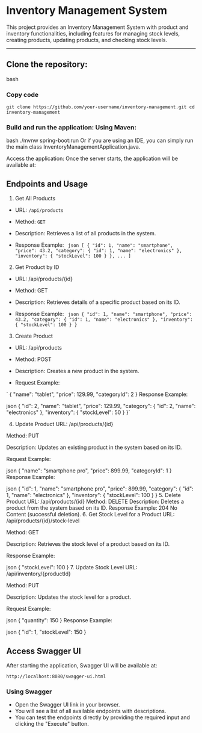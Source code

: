 # Inventory Management System
This project provides an Inventory Management System with product and inventory functionalities, including features for managing stock levels, creating products, updating products, and checking stock levels.

---

## Clone the repository:
bash
### Copy code
`git clone https://github.com/your-username/inventory-management.git
cd inventory-management`

### Build and run the application: Using Maven:
bash
./mvnw spring-boot:run
Or if you are using an IDE, you can simply run the main class InventoryManagementApplication.java.

Access the application: Once the server starts, the application will be available at:

## Endpoints and Usage
1. Get All Products
- URL: `/api/products`

- Method: `GET`

- Description: Retrieves a list of all products in the system.

- Response Example:
`
json
[
  {
    "id": 1,
    "name": "smartphone",
    "price": 43.2,
    "category": {
      "id": 1,
      "name": "electronics"
    },
    "inventory": {
      "stockLevel": 100
    }
  },
  ...
]`

2. Get Product by ID
- URL: /api/products/{id}

- Method: GET

- Description: Retrieves details of a specific product based on its ID.

- Response Example:
`
json
{
  "id": 1,
  "name": "smartphone",
  "price": 43.2,
  "category": {
    "id": 1,
    "name": "electronics"
  },
  "inventory": {
    "stockLevel": 100
  }
}`

3. Create Product
- URL: /api/products

- Method: POST

- Description: Creates a new product in the system.

- Request Example:

`
{
  "name": "tablet",
  "price": 129.99,
  "categoryId": 2
}
Response Example:

json
{
  "id": 2,
  "name": "tablet",
  "price": 129.99,
  "category": {
    "id": 2,
    "name": "electronics"
  },
  "inventory": {
    "stockLevel": 50
  }
}`

4. Update Product
URL: /api/products/{id}

Method: PUT

Description: Updates an existing product in the system based on its ID.

Request Example:

json
{
  "name": "smartphone pro",
  "price": 899.99,
  "categoryId": 1
}
Response Example:

json
{
  "id": 1,
  "name": "smartphone pro",
  "price": 899.99,
  "category": {
    "id": 1,
    "name": "electronics"
  },
  "inventory": {
    "stockLevel": 100
  }
}
5. Delete Product
URL: /api/products/{id}
Method: DELETE
Description: Deletes a product from the system based on its ID.
Response Example: 204 No Content (successful deletion).
6. Get Stock Level for a Product
URL: /api/products/{id}/stock-level

Method: GET

Description: Retrieves the stock level of a product based on its ID.

Response Example:

json
{
  "stockLevel": 100
}
7. Update Stock Level
URL: /api/inventory/{productId}

Method: PUT

Description: Updates the stock level for a product.

Request Example:

json
{
  "quantity": 150
}
Response Example:

json
{
  "id": 1,
  "stockLevel": 150
}

## Access Swagger UI
After starting the application, Swagger UI will be available at:

`http://localhost:8080/swagger-ui.html`
### Using Swagger

- Open the Swagger UI link in your browser.
- You will see a list of all available endpoints with descriptions.
- You can test the endpoints directly by providing the required input and clicking the "Execute" button.

